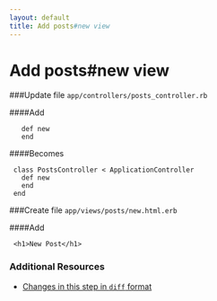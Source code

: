 ```yaml
---
layout: default
title: Add posts#new view
---
```


<h1 id="main">Add posts#new view</h1>

###Update file `app/controllers/posts_controller.rb`

####Add
```
   def new
   end
```


####Becomes
```
 class PostsController < ApplicationController
   def new
   end
 end

```


###Create file `app/views/posts/new.html.erb`

####Add
```
 <h1>New Post</h1>
```



### Additional Resources

* [Changes in this step in `diff` format](https://github.com/software-academy/rails_getting_started_bdd/commit/70fbfd95b3bc29eac99dee41526eb1f28a8a9f1e)

